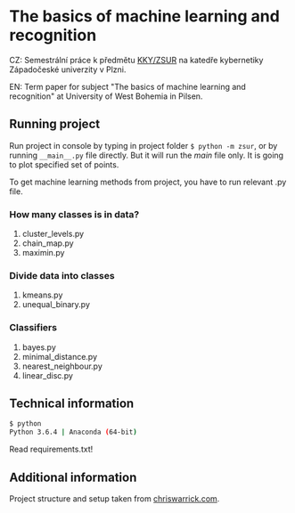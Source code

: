 # The basics of machine learning and recognition

CZ: Semestrální práce k předmětu [KKY/ZSUR](http://www.kky.zcu.cz/cs/courses/zsur) na katedře kybernetiky Západočeské univerzity v Plzni.

[//]: # (Teacher Ing. Mgr. Josef V. Psutka, Ph.D. - 2017/2018)

EN: Term paper for subject "The basics of machine learning and recognition" at University of West Bohemia in Pilsen.

## Running project

Run project in console by typing in project folder `$ python -m zsur`, or by running `__main__.py` file directly. But it will run the *main* file only. It is going to plot specified set of points.

To get machine learning methods from project, you have to run relevant .py file.

### How many classes is in data?

1. cluster_levels.py
2. chain_map.py
3. maximin.py

### Divide data into classes

1. kmeans.py
2. unequal_binary.py

### Classifiers

1. bayes.py
2. minimal_distance.py
3. nearest_neighbour.py
4. linear_disc.py

## Technical information

```sh
$ python
Python 3.6.4 | Anaconda (64-bit)
```

Read requirements.txt!

## Additional information

Project structure and setup taken from [chriswarrick.com][1].

[1]: https://chriswarrick.com/blog/2014/09/15/python-apps-the-right-way-entry_points-and-scripts/
